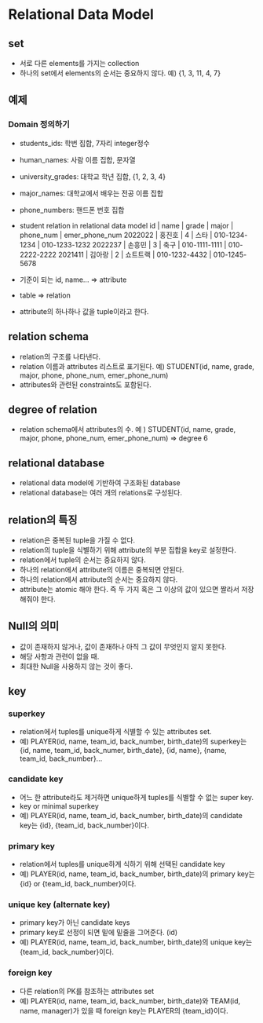 # Relational Data Model

## set
- 서로 다른 elements를 가지는 collection
- 하나의 set에서 elements의 순서는 중요하지 않다. 예) {1, 3, 11, 4, 7}

## 예제 
### Domain 정의하기
- students_ids: 학번 집합, 7자리 integer정수
- human_names: 사람 이름 집합, 문자열
- university_grades: 대학교 학년 집합, {1, 2, 3, 4}
- major_names: 대학교에서 배우는 전공 이름 집합
- phone_numbers: 핸드폰 번호 집합
- student relation in relational data model
id | name | grade | major | phone_num | emer_phone_num
2022022 | 홍진호 | 4 | 스타 | 010-1234-1234 | 010-1233-1232
2022237 | 손흥민 | 3 | 축구 | 010-1111-1111 | 010-2222-2222
2021411 | 김아랑 | 2 | 쇼트트랙 | 010-1232-4432 | 010-1245-5678

- 기준이 되는 id, name... => attribute
- table => relation
- attribute의 하나하나 값을 tuple이라고 한다.

## relation schema
- relation의 구조를 나타낸다.
- relation 이름과 attributes 리스트로 표기된다. 예) STUDENT(id, name, grade, major, phone, phone_num, emer_phone_num)
- attributes와 관련된 constraints도 포함된다.

## degree of relation
- relation schema에서 attributes의 수. 예 ) STUDENT(id, name, grade, major, phone, phone_num, emer_phone_num) => degree 6

## relational database
- relational data model에 기반하여 구조화된 database
- relational database는 여러 개의 relations로 구성된다.

## relation의 특징
- relation은 중복된 tuple을 가질 수 없다.
- relation의 tuple을 식별하기 위해 attribute의 부분 집합을 key로 설정한다.
- relation에서 tuple의 순서는 중요하지 않다.
- 하나의 relation에서 attribute의 이름은 중복되면 안된다.
- 하나의 relation에서 attribute의 순서는 중요하지 않다.
- attribute는 atomic 해야 한다. 즉 두 가지 혹은 그 이상의 값이 있으면 짤라서 저장해줘야 한다.

## Null의 의미
- 값이 존재하지 않거나, 값이 존재하나 아직 그 값이 무엇인지 알지 못한다.
- 해당 사항과 관련이 없을 때. 
- 최대한 Null을 사용하지 않는 것이 좋다.

## key
### superkey
- relation에서 tuples를 unique하게 식별할 수 있는 attributes set.
- 예) PLAYER(id, name, team_id, back_number, birth_date)의 superkey는 {id, name, team_id, back_numer, birth_date}, {id, name}, {name, team_id, back_number}...

### candidate key
- 어느 한 attribute라도 제거하면 unique하게 tuples를 식별할 수 없는 super key.
- key or minimal superkey
- 예) PLAYER(id, name, team_id, back_number, birth_date)의 candidate key는 {id}, {team_id, back_number}이다.

### primary key
- relation에서 tuples를 unique하게 식하기 위해 선택된 candidate key
- 예) PLAYER(id, name, team_id, back_number, birth_date)의 primary key는 {id} or {team_id, back_number}이다.

### unique key (alternate key)
- primary key가 아닌 candidate keys
- primary key로 선정이 되면 밑에 밑줄을 그어준다. (id)
- 예) PLAYER(id, name, team_id, back_number, birth_date)의 unique key는 {team_id, back_number}이다.

### foreign key
- 다른 relation의 PK를 참조하는 attributes set
- 예) PLAYER(id, name, team_id, back_number, birth_date)와 TEAM(id, name, manager)가 있을 때 foreign key는 PLAYER의 {team_id}이다.























